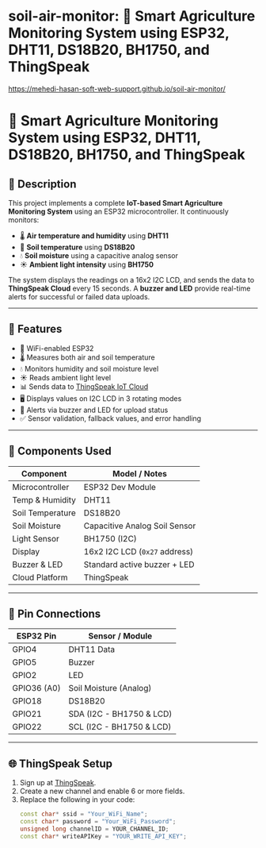 # soil-air-monitor: 🌿 Smart Agriculture Monitoring System using ESP32, DHT11, DS18B20, BH1750, and ThingSpeak
https://mehedi-hasan-soft-web-support.github.io/soil-air-monitor/
# 🌿 Smart Agriculture Monitoring System using ESP32, DHT11, DS18B20, BH1750, and ThingSpeak

## 📜 Description

This project implements a complete **IoT-based Smart Agriculture Monitoring System** using an ESP32 microcontroller. It continuously monitors:

- 🌡️ **Air temperature and humidity** using **DHT11**
- 🌱 **Soil temperature** using **DS18B20**
- 💧 **Soil moisture** using a capacitive analog sensor
- ☀️ **Ambient light intensity** using **BH1750**

The system displays the readings on a 16x2 I2C LCD, and sends the data to **ThingSpeak Cloud** every 15 seconds. A **buzzer and LED** provide real-time alerts for successful or failed data uploads.

---

## 🧠 Features

- 📶 WiFi-enabled ESP32
- 🌡️ Measures both air and soil temperature
- 💧 Monitors humidity and soil moisture level
- ☀️ Reads ambient light level
- 📊 Sends data to [ThingSpeak IoT Cloud](https://thingspeak.com/)
- 🖥️ Displays values on I2C LCD in 3 rotating modes
- 🔔 Alerts via buzzer and LED for upload status
- ✅ Sensor validation, fallback values, and error handling

---

## 🔌 Components Used

| Component         | Model / Notes                       |
|------------------|--------------------------------------|
| Microcontroller   | ESP32 Dev Module                    |
| Temp & Humidity   | DHT11                               |
| Soil Temperature  | DS18B20                             |
| Soil Moisture     | Capacitive Analog Soil Sensor       |
| Light Sensor      | BH1750 (I2C)                         |
| Display           | 16x2 I2C LCD (`0x27` address)        |
| Buzzer & LED      | Standard active buzzer + LED         |
| Cloud Platform    | ThingSpeak                          |

---

## 🧰 Pin Connections

| ESP32 Pin   | Sensor / Module          |
|-------------|--------------------------|
| GPIO4       | DHT11 Data               |
| GPIO5       | Buzzer                   |
| GPIO2       | LED                      |
| GPIO36 (A0) | Soil Moisture (Analog)   |
| GPIO18      | DS18B20                  |
| GPIO21      | SDA (I2C - BH1750 & LCD) |
| GPIO22      | SCL (I2C - BH1750 & LCD) |

---

## 🌐 ThingSpeak Setup

1. Sign up at [ThingSpeak](https://thingspeak.com/).
2. Create a new channel and enable 6 or more fields.
3. Replace the following in your code:
   ```cpp
   const char* ssid = "Your_WiFi_Name";
   const char* password = "Your_WiFi_Password";
   unsigned long channelID = YOUR_CHANNEL_ID;
   const char* writeAPIKey = "YOUR_WRITE_API_KEY";

